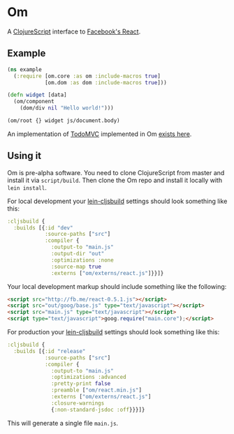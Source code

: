 # Om

A [ClojureScript](http://github.com/clojure/clojurescript) interface to [Facebook's React](http://facebook.github.io/react/).

## Example

```clj
(ns example
  (:require [om.core :as om :include-macros true]
            [om.dom :as dom :include-macros true]))

(defn widget [data]
  (om/component
    (dom/div nil "Hello world!")))

(om/root {} widget js/document.body)
```

An implementation of [TodoMVC](http://todomvc.com) implemented in Om
[exists here](http://github.com/swannodette/todomvc/tree/om/labs/architecture-examples/om/).

## Using it

Om is pre-alpha software. You need to clone ClojureScript from
master and install it via `script/build`. Then clone the Om repo
and install it locally with `lein install`.

For local development your [lein-cljsbuild](http://github.com/emezeske/lein-cljsbuild) settings should look something like
this:

```clj
:cljsbuild { 
  :builds [{:id "dev"
            :source-paths ["src"]
            :compiler {
              :output-to "main.js"
              :output-dir "out"
              :optimizations :none
              :source-map true
              :externs ["om/externs/react.js"]}}]}
```

Your local development markup should include something like the following:

```html
<script src="http://fb.me/react-0.5.1.js"></script>
<script src="out/goog/base.js" type="text/javascript"></script>
<script src="main.js" type="text/javascript"></script>
<script type="text/javascript">goog.require("main.core");</script>
```

For production your [lein-cljsbuild](http://github.com/emezeske/lein-cljsbuild) settings should look something
like this:

```clj
:cljsbuild { 
  :builds [{:id "release"
            :source-paths ["src"]
            :compiler {
              :output-to "main.js"
              :optimizations :advanced
              :pretty-print false
              :preamble ["om/react.min.js"]
              :externs ["om/externs/react.js"]
              :closure-warnings
              {:non-standard-jsdoc :off}}}]}
```

This will generate a single file `main.js`.
